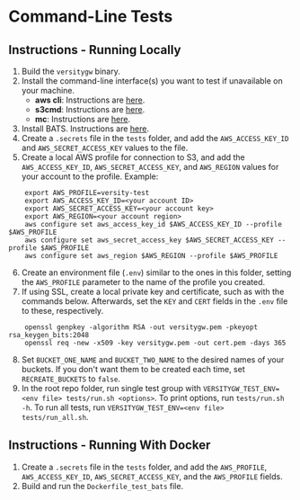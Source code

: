 # Command-Line Tests

## Instructions - Running Locally

1. Build the `versitygw` binary.
2. Install the command-line interface(s) you want to test if unavailable on your machine.  
   * **aws cli**: Instructions are [here](https://docs.aws.amazon.com/cli/latest/userguide/getting-started-install.html).
   * **s3cmd**:  Instructions are [here](https://github.com/s3tools/s3cmd/blob/master/INSTALL.md).
   * **mc**:  Instructions are [here](https://min.io/docs/minio/linux/reference/minio-mc.html).
3. Install BATS.  Instructions are [here](https://bats-core.readthedocs.io/en/stable/installation.html).
4. Create a `.secrets` file in the `tests` folder, and add the `AWS_ACCESS_KEY_ID` and `AWS_SECRET_ACCESS_KEY` values to the file.
5. Create a local AWS profile for connection to S3, and add the `AWS_ACCESS_KEY_ID`, `AWS_SECRET_ACCESS_KEY`, and `AWS_REGION` values for your account to the profile.  Example:
```
    export AWS_PROFILE=versity-test
    export AWS_ACCESS_KEY_ID=<your account ID>
    export AWS_SECRET_ACCESS_KEY=<your account key>
    export AWS_REGION=<your account region>
    aws configure set aws_access_key_id $AWS_ACCESS_KEY_ID --profile $AWS_PROFILE
    aws configure set aws_secret_access_key $AWS_SECRET_ACCESS_KEY --profile $AWS_PROFILE
    aws configure set aws_region $AWS_REGION --profile $AWS_PROFILE
```
6. Create an environment file (`.env`) similar to the ones in this folder, setting the `AWS_PROFILE` parameter to the name of the profile you created.
7. If using SSL, create a local private key and certificate, such as with the commands below.  Afterwards, set the `KEY` and `CERT` fields in the `.env` file to these, respectively.
```
    openssl genpkey -algorithm RSA -out versitygw.pem -pkeyopt rsa_keygen_bits:2048
    openssl req -new -x509 -key versitygw.pem -out cert.pem -days 365
```
8. Set `BUCKET_ONE_NAME` and `BUCKET_TWO_NAME` to the desired names of your buckets.  If you don't want them to be created each time, set `RECREATE_BUCKETS` to `false`.
9. In the root repo folder, run single test group with `VERSITYGW_TEST_ENV=<env file> tests/run.sh <options>`.  To print options, run `tests/run.sh -h`.  To run all tests, run `VERSITYGW_TEST_ENV=<env file> tests/run_all.sh`.

## Instructions - Running With Docker

1.  Create a `.secrets` file in the `tests` folder, and add the `AWS_PROFILE`, `AWS_ACCESS_KEY_ID`, `AWS_SECRET_ACCESS_KEY`, and the `AWS_PROFILE` fields.
2.  Build and run the `Dockerfile_test_bats` file.
